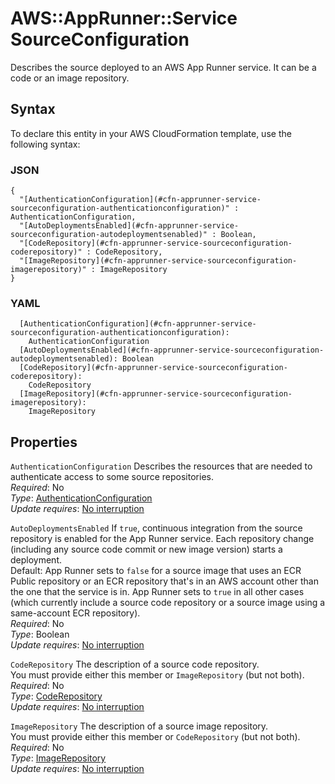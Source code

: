 # AWS::AppRunner::Service SourceConfiguration<a name="aws-properties-apprunner-service-sourceconfiguration"></a>

Describes the source deployed to an AWS App Runner service\. It can be a code or an image repository\.

## Syntax<a name="aws-properties-apprunner-service-sourceconfiguration-syntax"></a>

To declare this entity in your AWS CloudFormation template, use the following syntax:

### JSON<a name="aws-properties-apprunner-service-sourceconfiguration-syntax.json"></a>

```
{
  "[AuthenticationConfiguration](#cfn-apprunner-service-sourceconfiguration-authenticationconfiguration)" : AuthenticationConfiguration,
  "[AutoDeploymentsEnabled](#cfn-apprunner-service-sourceconfiguration-autodeploymentsenabled)" : Boolean,
  "[CodeRepository](#cfn-apprunner-service-sourceconfiguration-coderepository)" : CodeRepository,
  "[ImageRepository](#cfn-apprunner-service-sourceconfiguration-imagerepository)" : ImageRepository
}
```

### YAML<a name="aws-properties-apprunner-service-sourceconfiguration-syntax.yaml"></a>

```
  [AuthenticationConfiguration](#cfn-apprunner-service-sourceconfiguration-authenticationconfiguration): 
    AuthenticationConfiguration
  [AutoDeploymentsEnabled](#cfn-apprunner-service-sourceconfiguration-autodeploymentsenabled): Boolean
  [CodeRepository](#cfn-apprunner-service-sourceconfiguration-coderepository): 
    CodeRepository
  [ImageRepository](#cfn-apprunner-service-sourceconfiguration-imagerepository): 
    ImageRepository
```

## Properties<a name="aws-properties-apprunner-service-sourceconfiguration-properties"></a>

`AuthenticationConfiguration`  <a name="cfn-apprunner-service-sourceconfiguration-authenticationconfiguration"></a>
Describes the resources that are needed to authenticate access to some source repositories\.  
*Required*: No  
*Type*: [AuthenticationConfiguration](aws-properties-apprunner-service-authenticationconfiguration.md)  
*Update requires*: [No interruption](https://docs.aws.amazon.com/AWSCloudFormation/latest/UserGuide/using-cfn-updating-stacks-update-behaviors.html#update-no-interrupt)

`AutoDeploymentsEnabled`  <a name="cfn-apprunner-service-sourceconfiguration-autodeploymentsenabled"></a>
If `true`, continuous integration from the source repository is enabled for the App Runner service\. Each repository change \(including any source code commit or new image version\) starts a deployment\.  
Default: App Runner sets to `false` for a source image that uses an ECR Public repository or an ECR repository that's in an AWS account other than the one that the service is in\. App Runner sets to `true` in all other cases \(which currently include a source code repository or a source image using a same\-account ECR repository\)\.  
*Required*: No  
*Type*: Boolean  
*Update requires*: [No interruption](https://docs.aws.amazon.com/AWSCloudFormation/latest/UserGuide/using-cfn-updating-stacks-update-behaviors.html#update-no-interrupt)

`CodeRepository`  <a name="cfn-apprunner-service-sourceconfiguration-coderepository"></a>
The description of a source code repository\.  
You must provide either this member or `ImageRepository` \(but not both\)\.  
*Required*: No  
*Type*: [CodeRepository](aws-properties-apprunner-service-coderepository.md)  
*Update requires*: [No interruption](https://docs.aws.amazon.com/AWSCloudFormation/latest/UserGuide/using-cfn-updating-stacks-update-behaviors.html#update-no-interrupt)

`ImageRepository`  <a name="cfn-apprunner-service-sourceconfiguration-imagerepository"></a>
The description of a source image repository\.  
You must provide either this member or `CodeRepository` \(but not both\)\.  
*Required*: No  
*Type*: [ImageRepository](aws-properties-apprunner-service-imagerepository.md)  
*Update requires*: [No interruption](https://docs.aws.amazon.com/AWSCloudFormation/latest/UserGuide/using-cfn-updating-stacks-update-behaviors.html#update-no-interrupt)